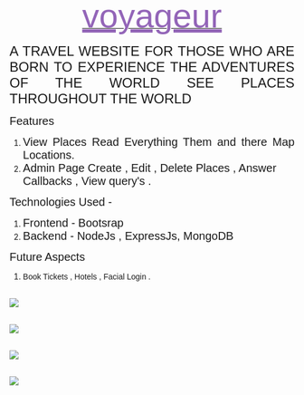<p style="text-align: center;"><span style="font-family: Comic Sans MS, sans-serif;"><u><span style="font-size: 60px; color: rgb(147, 101, 184);"><u>voyageur</u></span></u></span></p>
<p style="text-align: justify;"><span style="font-family: Comic Sans MS, sans-serif;"><span style="font-size: 24px;">A TRAVEL WEBSITE FOR THOSE WHO ARE BORN TO EXPERIENCE THE ADVENTURES OF THE WORLD SEE PLACES THROUGHOUT THE WORLD</span></span></p>
<p style="text-align: justify;"><span style="font-family: Comic Sans MS, sans-serif;"><span style="font-size: 20px;">Features</span></span></p>
<ol>
    <li style="text-align: justify;"><span style="font-family: Comic Sans MS, sans-serif;"><span style="font-size: 20px;">View Places Read Everything Them and there Map Locations.</span></span></li>
    <li><span style="font-family: Comic Sans MS, sans-serif;"><span style="font-size: 20px;">Admin Page Create , Edit , Delete Places , Answer Callbacks , View query&#39;s .</span></span></li>
</ol>
<p><span style="font-family: Comic Sans MS, sans-serif;"><span style="font-size: 20px;">Technologies Used -<br></span></span></p>
<ol>
    <li><span style="font-family: Comic Sans MS, sans-serif;"><span style="font-size: 20px;">Frontend - Bootsrap</span></span></li>
    <li><span style="font-family: Comic Sans MS, sans-serif;"><span style="font-size: 20px;">Backend - NodeJs , ExpressJs, MongoDB<br></span></span></li>
</ol>
<p><span style="font-family: Comic Sans MS, sans-serif; font-size: 20px;">Future Aspects&nbsp;</span><span style="font-family: Comic Sans MS, sans-serif; font-size: 24px;"> </span></p>
<ol>
    <li><span style="font-family: Comic Sans MS, sans-serif;">Book Tickets , Hotels , Facial Login .</span></li>
</ol>
<p><span style="font-family: Comic Sans MS, sans-serif;"><br><img src="https://drive.google.com/uc?export=view&id=1nlAllS0Q9UEeRHB6ZrJsdHJQd8jNsIUb"><br></span></p>
<p><span style="font-family: Comic Sans MS, sans-serif;"><br><img src="https://drive.google.com/uc?export=view&id=1vITHsCOg1vRoUvCNPFg8AUPXNEBRCAwu"><br></span></p>
<p><span style="font-family: Comic Sans MS, sans-serif;"><br><img src="https://drive.google.com/uc?export=view&id=1cGH-ALCR0WmMKwzP3HmzL0YQT9LbEsRa"><br></span></p>
<p><span style="font-family: Comic Sans MS, sans-serif;"><br><img src="https://drive.google.com/uc?export=view&id=1n91-7XYRpVYV17mz0-ozlIObj3us9yY4"><br></span></p>
<p><span style="font-family: Comic Sans MS, sans-serif;"><br></span></p>
<p><br></p>
